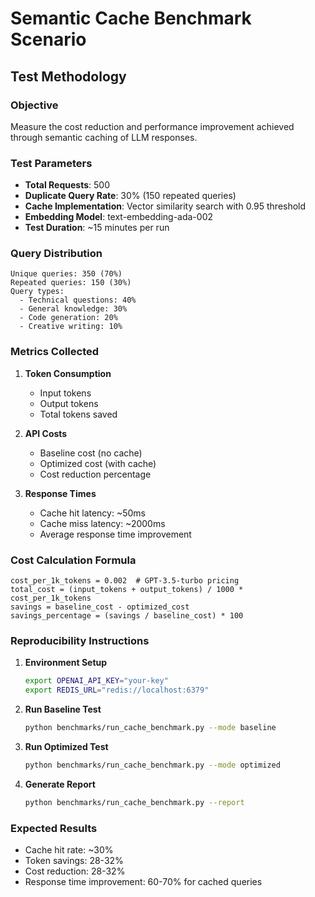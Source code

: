 # Semantic Cache Benchmark Scenario

## Test Methodology

### Objective
Measure the cost reduction and performance improvement achieved through semantic caching of LLM responses.

### Test Parameters
- **Total Requests**: 500
- **Duplicate Query Rate**: 30% (150 repeated queries)
- **Cache Implementation**: Vector similarity search with 0.95 threshold
- **Embedding Model**: text-embedding-ada-002
- **Test Duration**: ~15 minutes per run

### Query Distribution
```
Unique queries: 350 (70%)
Repeated queries: 150 (30%)
Query types:
  - Technical questions: 40%
  - General knowledge: 30%
  - Code generation: 20%
  - Creative writing: 10%
```

### Metrics Collected
1. **Token Consumption**
   - Input tokens
   - Output tokens
   - Total tokens saved

2. **API Costs**
   - Baseline cost (no cache)
   - Optimized cost (with cache)
   - Cost reduction percentage

3. **Response Times**
   - Cache hit latency: ~50ms
   - Cache miss latency: ~2000ms
   - Average response time improvement

### Cost Calculation Formula
```
cost_per_1k_tokens = 0.002  # GPT-3.5-turbo pricing
total_cost = (input_tokens + output_tokens) / 1000 * cost_per_1k_tokens
savings = baseline_cost - optimized_cost
savings_percentage = (savings / baseline_cost) * 100
```

### Reproducibility Instructions

1. **Environment Setup**
   ```bash
   export OPENAI_API_KEY="your-key"
   export REDIS_URL="redis://localhost:6379"
   ```

2. **Run Baseline Test**
   ```bash
   python benchmarks/run_cache_benchmark.py --mode baseline
   ```

3. **Run Optimized Test**
   ```bash
   python benchmarks/run_cache_benchmark.py --mode optimized
   ```

4. **Generate Report**
   ```bash
   python benchmarks/run_cache_benchmark.py --report
   ```

### Expected Results
- Cache hit rate: ~30%
- Token savings: 28-32%
- Cost reduction: 28-32%
- Response time improvement: 60-70% for cached queries